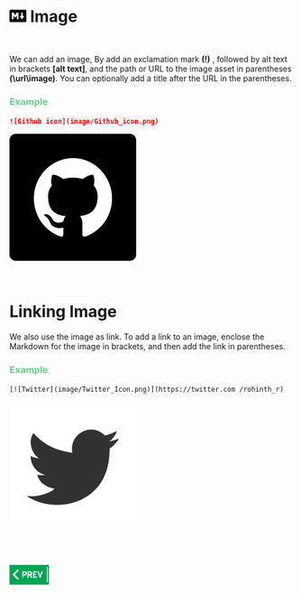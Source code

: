 # <img src = "image/1.png" width="30" height="22" /> Image

<br>

We can add an image, By add an exclamation mark  **(!)** , followed by alt text in brackets **[alt text]**, and the path or URL to the image asset in parentheses **(\url\image)**. You can optionally add a title after the URL in the parentheses.



### <span style ="color:#68d388" > Example  

```md
![Github icon](image/Github_icon.png)
```

![Github icon](image/Github_icon.png)

<br>

# Linking Image

We also use the image as link. To add a link to an image, enclose the Markdown for the image in brackets, and then add the link in parentheses.

### <span style ="color:#68d388" > Example  

```
[![Twitter](image/Twitter_Icon.png)](https://twitter.com /rohinth_r)
```

[![Twitter](image/Twitter_Icon.png)](https://twitter.com/rohinth_r)

<br>


<br>

[<img align="left" src = "image/3.jpg" width="70" height="35" />](Table.md)
